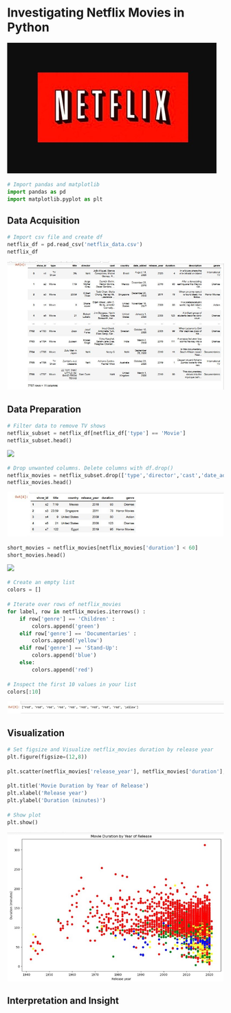 # Investigating Netflix Movies in Python

![](Neflix_Logo.jpg)

```python
# Import pandas and matplotlib
import pandas as pd
import matplotlib.pyplot as plt
```

## Data Acquisition

```python
# Import csv file and create df
netflix_df = pd.read_csv('netflix_data.csv')
netflix_df
```
![](netflix_df.jpg)

## Data Preparation

```python
# Filter data to remove TV shows
netflix_subset = netflix_df[netflix_df['type'] == 'Movie']
netflix_subset.head()
```
![](netflix_subset.head.jpg)

```python
# Drop unwanted columns. Delete columns with df.drop()
netflix_movies = netflix_subset.drop(['type','director','cast','date_added','description'], axis = 1)
netflix_movies.head()
```
![](netflix_movies.head.jpg)

```python
short_movies = netflix_movies[netflix_movies['duration'] < 60]
short_movies.head()
```
![](net)

```python
# Create an empty list
colors = []

# Iterate over rows of netflix_movies
for label, row in netflix_movies.iterrows() :
    if row['genre'] == 'Children' :
        colors.append('green')
    elif row['genre'] == 'Documentaries' :
        colors.append('yellow')
    elif row['genre'] == 'Stand-Up':
        colors.append('blue')
    else:
        colors.append('red')
        
# Inspect the first 10 values in your list        
colors[:10]
```
![](colors.jpg)

## Visualization

```python
# Set figsize and Visualize netflix_movies duration by release year
plt.figure(figsize=(12,8))

plt.scatter(netflix_movies['release_year'], netflix_movies['duration'], c=colors)

plt.title('Movie Duration by Year of Release')
plt.xlabel('Release year')
plt.ylabel('Duration (minutes)')

# Show plot
plt.show()
```
![](scatter_plot.jpg)

## Interpretation and Insight


